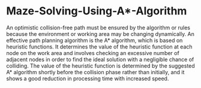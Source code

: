 # Maze-Solving-Using-A*-Algorithm

An optimistic collision-free path must be ensured by the algorithm or rules because the environment or working area may be changing dynamically. An effective path planning algorithm is the A* algorithm, which is based on heuristic functions. It determines the value of the heuristic function at each node on the work area and involves checking an excessive number of adjacent nodes in order to find the ideal solution with a negligible chance of colliding. The value of the heuristic function is determined by the suggested A* algorithm shortly before the collision phase rather than initially, and it shows a good reduction in processing time with increased speed.
